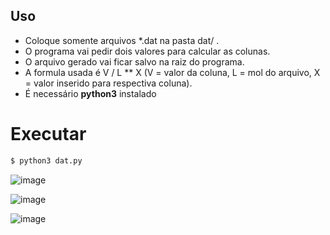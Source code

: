 ## Uso
- Coloque somente arquivos *.dat na pasta dat/ .
- O programa vai pedir dois valores para calcular as colunas.
- O arquivo gerado vai ficar salvo na raiz do programa.
- A formula usada é V / L ** X (V = valor da coluna, L = mol do arquivo, X = valor inserido para respectiva coluna).
- É necessário **python3** instalado

Executar
=======
```sh
$ python3 dat.py
```


![image](http://i.imgur.com/06nnOu7.png)

![image](https://i.imgur.com/tJLeo8U.png)

![image](https://i.imgur.com/s60hHra.png)
